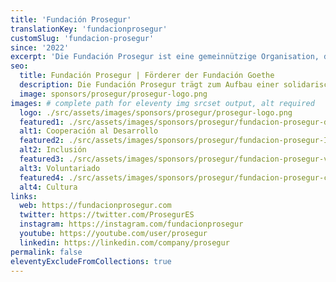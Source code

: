 ```yaml
---
title: 'Fundación Prosegur'
translationKey: 'fundacionprosegur'
customSlug: 'fundacion-prosegur'
since: '2022'
excerpt: 'Die Fundación Prosegur ist eine gemeinnützige Organisation, die das soziale und kulturelle Engagement von Prosegur kanalisiert, um zum Aufbau einer solidarischeren Gesellschaft beizutragen und Entwicklungsmöglichkeiten für Menschen zu schaffen. Die Einrichtung führt Projekte in den Bereichen Bildung, berufliche Eingliederung von Menschen mit geistiger Behinderung und "Corporate Volunteering" durch und fördert auch die Kultur. Auf diese Weise trägt sie zum Fortschritt in den 15 Ländern bei, in denen sie tätig ist: Argentinien, Chile, Costa Rica, Ecuador, El Salvador, Spanien, Guatemala, Honduras, Kolumbien, Nicaragua, Paraguay, Peru, Portugal, Singapur und Uruguay.'
seo:
  title: Fundación Prosegur | Förderer der Fundación Goethe
  description: Die Fundación Prosegur trägt zum Aufbau einer solidarischeren Gesellschaft bei und schafft Entwicklungsmöglichkeiten für Menschen in 15 Ländern.
  image: sponsors/prosegur/prosegur-logo.png
images: # complete path for eleventy img srcset output, alt required
  logo: ./src/assets/images/sponsors/prosegur/prosegur-logo.png
  featured1: ./src/assets/images/sponsors/prosegur/fundacion-prosegur-desarrollo.jpg
  alt1: Cooperación al Desarrollo
  featured2: ./src/assets/images/sponsors/prosegur/fundacion-prosegur-Inclusion.jpg
  alt2: Inclusión
  featured3: ./src/assets/images/sponsors/prosegur/fundacion-prosegur-voluntariado.jpg
  alt3: Voluntariado
  featured4: ./src/assets/images/sponsors/prosegur/fundacion-prosegur-cultura.jpg
  alt4: Cultura
links:
  web: https://fundacionprosegur.com
  twitter: https://twitter.com/ProsegurES
  instagram: https://instagram.com/fundacionprosegur
  youtube: https://youtube.com/user/prosegur
  linkedin: https://linkedin.com/company/prosegur
permalink: false
eleventyExcludeFromCollections: true
---
```

